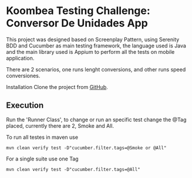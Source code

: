 # Koombea Testing Challenge: Conversor De Unidades App
This project was designed based on Screenplay Pattern, using Serenity BDD and Cucumber as main testing framework, the language used is Java and the main library used is Appium to perform all the tests on mobile application.

There are 2 scenarios, one runs lenght conversions, and other runs speed conversiones.


Installation
Clone the project from [GitHub](https://github.com/JuanyOrozco/KbConverterApp).

## Execution

Run the 'Runner Class', to change or run an specific test change the @Tag placed, currently there are 2, Smoke and All.

To run all testes in maven use

```
mvn clean verify test -D"cucumber.filter.tags=@Smoke or @All"
```
For a single suite use one Tag
```
mvn clean verify test -D"cucumber.filter.tags=@All"
```
